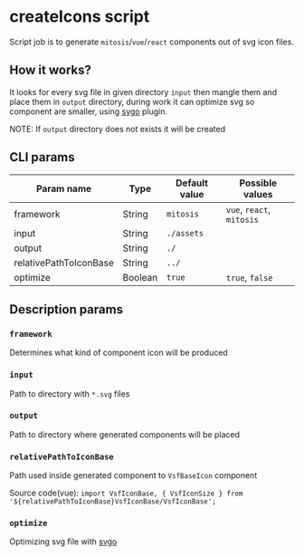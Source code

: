 # createIcons script

Script job is to generate `mitosis`/`vue`/`react` components out of svg icon files.


## How it works?

It looks for every svg file in given directory `input` then mangle them and place them in `output` directory, during work it can optimize svg so component are smaller, using [svgo](https://github.com/svg/svgo) plugin.

NOTE: If `output` directory does not exists it will be created

## CLI params

| Param name            | Type         | Default value | Possible values                        |
|-----------------------|--------------|---------------|----------------------------------------|
| framework             | String       | `mitosis`     | `vue`, `react`, `mitosis`              |
| input                 | String       | `./assets`    |                                        |
| output                | String       | `./`          |                                        |
| relativePathToIconBase| String       | `../`         |                                        |
| optimize              | Boolean      | `true`        | `true`, `false`                        |

## Description params

### `framework`
Determines what kind of component icon will be produced

### `input`
Path to directory with `*.svg` files

### `output`
Path to directory where generated components will be placed

### `relativePathToIconBase`
Path used inside generated component to `VsfBaseIcon` component

Source code(vue): `import VsfIconBase, { VsfIconSize } from '${relativePathToIconBase}VsfIconBase/VsfIconBase';`

### `optimize`
Optimizing svg file with [svgo](https://github.com/svg/svgo)
